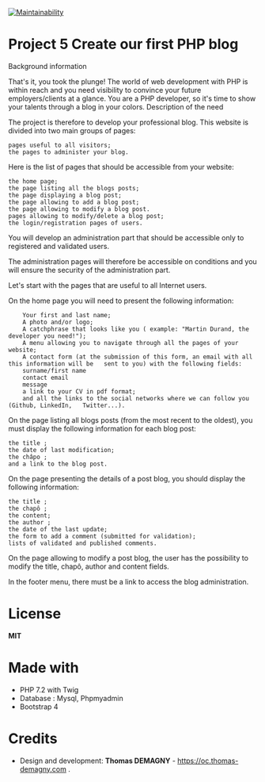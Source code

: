 [![Maintainability](https://api.codeclimate.com/v1/badges/8345600a2ba38aca04cb/maintainability)](https://codeclimate.com/github/thomas-demagny/My_blog/maintainability)
# Project 5 Create our first PHP blog

Background information

That's it, you took the plunge! The world of web development with PHP is within reach and you need visibility to convince your future employers/clients at a glance. You are a PHP developer, so it's time to show your talents through a blog in your colors.
Description of the need

The project is therefore to develop your professional blog. This website is divided into two main groups of pages:

    pages useful to all visitors;
    the pages to administer your blog.

Here is the list of pages that should be accessible from your website:

    the home page;
    the page listing all the blogs posts;
    the page displaying a blog post;
    the page allowing to add a blog post;
    the page allowing to modify a blog post.
    pages allowing to modify/delete a blog post;
    the login/registration pages of users.

You will develop an administration part that should be accessible only to registered and validated users.

The administration pages will therefore be accessible on conditions and you will ensure the security of the administration part.

Let's start with the pages that are useful to all Internet users.

On the home page you will need to present the following information:

        Your first and last name;
        A photo and/or logo;
        A catchphrase that looks like you ( example: "Martin Durand, the developer you need!");
        A menu allowing you to navigate through all the pages of your website;
        A contact form (at the submission of this form, an email with all this information will be   sent to you) with the following fields:
        surname/first name
        contact email
        message
        a link to your CV in pdf format;
        and all the links to the social networks where we can follow you (Github, LinkedIn,   Twitter...).

On the page listing all blogs posts (from the most recent to the oldest), you must display the following information for each blog post:

    the title ;
    the date of last modification;
    the châpo ;
    and a link to the blog post.

On the page presenting the details of a post blog, you should display the following information:

    the title ;
    the chapô ;
    the content;
    the author ;
    the date of the last update;
    the form to add a comment (submitted for validation);
    lists of validated and published comments.

On the page allowing to modify a post blog, the user has the possibility to modify the title, chapô, author and content fields.

In the footer menu, there must be a link to access the blog administration.
# License
**MIT**
# Made with
  - PHP 7.2 with Twig
  - Database : Mysql, Phpmyadmin
  - Bootstrap 4
# Credits
  - Design and development: **Thomas DEMAGNY** - https://oc.thomas-demagny.com .
 
